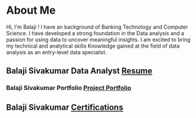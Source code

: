 # **About Me**

Hi, I'm Balaji ! I have an background of Banking Technology and Computer Science. I have developed a strong foundation in the Data analysis and a passion for using data to uncover meaningful insights. 
I am excited to bring my technical and analytical skills Knowledge gained at the field of data analysis as an entry-level data specialist.


## Balaji Sivakumar Data Analyst [Resume](https://github.com/Bala171/Balaji-Sivakumar-Portfolio.github.io/blob/main/Balaji%20Sivakumar%20Resume.pdf)

### **Balaji Sivakumar Portfolio** [Project Portfolio](https://github.com/Bala171)

## Balaji Sivakumar [Certifications](https://github.com/Bala171/Balaji-Sivakumar-Portfolio.github.io/commit/e016594e55e5d53f989ea030f2c148189222728a)


